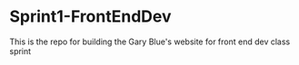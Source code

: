 # Sprint1-FrontEndDev
This is the repo for building the Gary Blue's website for front end dev class sprint
